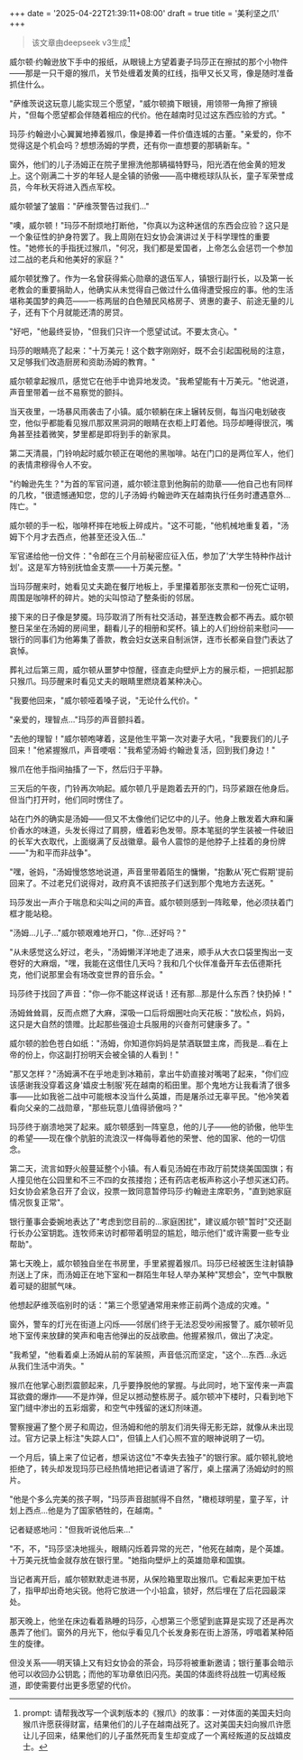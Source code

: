 +++
date = '2025-04-22T21:39:11+08:00'
draft = true
title = '美利坚之爪'
+++
> 该文章由deepseek v3生成[^1]

威尔顿·约翰逊放下手中的报纸，从眼镜上方望着妻子玛莎正在擦拭的那个小物件——那是一只干瘪的猴爪，关节处缠着发黄的红线，指甲又长又弯，像是随时准备抓住什么。 

"萨维茨说这玩意儿能实现三个愿望，"威尔顿摘下眼镜，用领带一角擦了擦镜片，"但每个愿望都会伴随着相应的代价。他在越南时见过这东西应验的方式。" 

玛莎·约翰逊小心翼翼地捧着猴爪，像是捧着一件价值连城的古董。"亲爱的，你不觉得这是个机会吗？想想汤姆的学费，还有你一直想要的那辆新车。" 

窗外，他们的儿子汤姆正在院子里擦洗他那辆福特野马，阳光洒在他金黄的短发上。这个刚满二十岁的年轻人是全镇的骄傲——高中橄榄球队队长，童子军荣誉成员，今年秋天将进入西点军校。 

威尔顿皱了皱眉："萨维茨警告过我们..." 

"噢，威尔顿！"玛莎不耐烦地打断他，"你真以为这种迷信的东西会应验？这只是一个象征性的护身符罢了。我上周刚在妇女协会演讲过关于科学理性的重要性。"她修长的手指抚过猴爪，"何况，我们都是爱国者，上帝怎么会惩罚一个参加过二战的老兵和他美好的家庭？" 

威尔顿犹豫了。作为一名曾获得紫心勋章的退伍军人，镇银行副行长，以及第一长老教会的重要捐助人，他确实从未觉得自己做过什么值得遭受报应的事。他的生活堪称美国梦的典范——一栋两层的白色殖民风格房子、贤惠的妻子、前途无量的儿子，还有下个月就能还清的房贷。 

"好吧，"他最终妥协，"但我们只许一个愿望试试。不要太贪心。" 

玛莎的眼睛亮了起来："十万美元！这个数字刚刚好，既不会引起国税局的注意，又足够我们改造厨房和资助汤姆的教育。" 

威尔顿拿起猴爪，感觉它在他手中诡异地发烫。"我希望能有十万美元。"他说道，声音里带着一丝不易察觉的颤抖。 

当天夜里，一场暴风雨袭击了小镇。威尔顿躺在床上辗转反侧，每当闪电划破夜空，他似乎都能看见猴爪那双黑洞洞的眼睛在衣柜上盯着他。玛莎却睡得很沉，嘴角甚至挂着微笑，梦里都是即将到手的新家具。 

第二天清晨，门铃响起时威尔顿正在喝他的黑咖啡。站在门口的是两位军人，他们的表情肃穆得令人不安。 

"约翰逊先生？"为首的军官问道，威尔顿注意到他胸前的勋章——他自己也有同样的几枚，"很遗憾通知您，您的儿子汤姆·约翰逊昨天在越南执行任务时遭遇意外...阵亡。" 

威尔顿的手一松，咖啡杯摔在地板上碎成片。"这不可能，"他机械地重复着，"汤姆下个月才去西点，他甚至还没入伍..." 

军官递给他一份文件："令郎在三个月前秘密应征入伍，参加了'大学生特种作战计划'。这是军方特别抚恤金支票——十万美元整。" 

当玛莎醒来时，她看见丈夫跪在餐厅地板上，手里攥着那张支票和一份死亡证明，周围是咖啡杯的碎片。她的尖叫惊动了整条街的邻居。 

接下来的日子像是梦魇。玛莎取消了所有社交活动，甚至连教会都不再去。威尔顿整日呆坐在汤姆的房间里，翻看儿子的相册和奖杯。镇上的人们纷纷前来慰问——银行的同事们为他筹集了善款，教会妇女送来自制派饼，连市长都亲自登门表达了哀悼。 

葬礼过后第三周，威尔顿从噩梦中惊醒，径直走向壁炉上方的展示柜，一把抓起那只猴爪。玛莎醒来时看见丈夫的眼睛里燃烧着某种决心。 

"我要他回来，"威尔顿哑着嗓子说，"无论什么代价。" 

"亲爱的，理智点..."玛莎的声音颤抖着。 

"去他的理智！"威尔顿咆哮着，这是他生平第一次对妻子大吼，"我要我们的儿子回来！"他紧握猴爪，声音哽咽："我希望汤姆·约翰逊复活，回到我们身边！" 

猴爪在他手指间抽搐了一下，然后归于平静。 

三天后的午夜，门铃再次响起。威尔顿几乎是跑着去开的门，玛莎紧跟在他身后。但当门打开时，他们同时愣住了。 

站在门外的确实是汤姆——但又不太像他们记忆中的儿子。他身上散发着大麻和廉价香水的味道，头发长得过了肩膀，缠着彩色发带。原本笔挺的学生装被一件破旧的长军大衣取代，上面缀满了反战徽章。最令人震惊的是他脖子上挂着的身份牌——"为和平而非战争"。 

"嘿，爸妈，"汤姆慢悠悠地说道，声音里带着陌生的慵懒，"抱歉从'死亡假期'提前回来了。不过老兄们说得对，政府真不该把孩子们送到那个鬼地方去送死。" 

玛莎发出一声介于喘息和尖叫之间的声音。威尔顿则感到一阵眩晕，他必须扶着门框才能站稳。 

"汤姆...儿子..."威尔顿艰难地开口，"你...还好吗？" 

"从未感觉这么好过，老头，"汤姆懒洋洋地走了进来，顺手从大衣口袋里掏出一支卷好的大麻烟，"嘿，我能在这借住几天吗？我和几个伙伴准备开车去伍德斯托克，他们说那里会有场改变世界的音乐会。" 

玛莎终于找回了声音："你—你不能这样说话！还有那...那是什么东西？快扔掉！" 

汤姆耸耸肩，反而点燃了大麻，深吸一口后将烟圈吐向天花板："放松点，妈妈，这只是大自然的馈赠。比起那些强迫士兵服用的兴奋剂可健康多了。" 

威尔顿的脸色苍白如纸："汤姆，你知道你妈妈是禁酒联盟主席，而我是...看在上帝的份上，你这副打扮明天会被全镇的人看到！" 

"那又怎样？"汤姆满不在乎地走到冰箱前，拿出牛奶直接对嘴喝了起来，"你们应该感谢我没穿着这身'嬉皮士制服'死在越南的稻田里。那个鬼地方让我看清了很多事——比如我爸二战中可能根本没当什么英雄，而是屠杀过无辜平民。"他冷笑着看向父亲的二战勋章，"那些玩意儿值得骄傲吗？" 

玛莎终于崩溃地哭了起来。威尔顿感到一阵窒息，他的儿子——他的骄傲，他毕生的希望——现在像个肮脏的流浪汉一样侮辱着他的荣誉、他的国家、他的一切信念。 

第二天，流言如野火般蔓延整个小镇。有人看见汤姆在市政厅前焚烧美国国旗；有人撞见他在公园里和不三不四的女孩搂抱；还有药店老板声称这小子想买迷幻药。妇女协会紧急召开了会议，投票一致同意暂停玛莎·约翰逊主席职务，"直到她家庭情况恢复正常"。 

银行董事会委婉地表达了"考虑到您目前的...家庭困扰"，建议威尔顿"暂时"交还副行长办公室钥匙。连牧师来访时都带着明显的尴尬，暗示他们"或许需要一些专业帮助"。 

第七天晚上，威尔顿独自坐在书房里，手里紧握着猴爪。玛莎已经被医生注射镇静剂送上了床，而汤姆正在地下室和一群陌生年轻人举办某种"冥想会"，空气中飘散着可疑的甜腻气味。 

他想起萨维茨临别时的话："第三个愿望通常用来修正前两个造成的灾难。" 

窗外，警车的灯光在街道上闪烁——邻居们终于无法忍受吵闹报警了。威尔顿听见地下室传来放肆的笑声和电吉他弹出的反战歌曲。他握紧猴爪，做出了决定。 

"我希望，"他看着桌上汤姆从前的军装照，声音低沉而坚定，"这个...东西...永远从我们生活中消失。" 

猴爪在他掌心剧烈震颤起来，几乎要挣脱他的掌握。与此同时，地下室传来一声震耳欲聋的爆炸——不是炸弹，但足以撼动整栋房子。威尔顿冲下楼时，只看到地下室门缝中渗出的五彩烟雾，和空气中残留的迷幻剂味道。 

警察搜遍了整个房子和周边，但汤姆和他的朋友们消失得无影无踪，就像从未出现过。官方记录上标注"失踪人口"，但镇上人们心照不宣的眼神说明了一切。 

一个月后，镇上来了位记者，想采访这位"不幸失去独子"的银行家。威尔顿礼貌地拒绝了，转头却发现玛莎已经热情地把记者请进了客厅，桌上摆满了汤姆幼时的照片。 

"他是个多么完美的孩子啊，"玛莎声音甜腻得不自然，"橄榄球明星，童子军，计划上西点...他是为了国家牺牲的，在越南。" 

记者疑惑地问："但我听说他后来..." 

"不，不，"玛莎坚决地摇头，眼睛闪烁着异常的光芒，"他死在越南，是个英雄。十万美元抚恤金就存放在银行里。"她指向壁炉上的英雄勋章和国旗。 

当记者离开后，威尔顿默默走进书房，从保险箱里取出猴爪。它看起来更加干枯了，指甲却出奇地尖锐。他将它放进一个小铅盒，锁好，然后埋在了后花园最深处。 

那天晚上，他坐在床边看着熟睡的玛莎，心想第三个愿望到底算是实现了还是再次愚弄了他们。窗外的月光下，他似乎看见几个长发身影在街上游荡，哼唱着某种陌生的旋律。 

但没关系——明天镇上又有妇女协会的茶会，玛莎将被重新邀请；银行董事会暗示他可以收回办公钥匙；而他的军功章依旧闪亮。美国的体面终将战胜一切离经叛道，即使需要付出更多愿望的代价。

[^1]: prompt: 请帮我改写一个讽刺版本的《猴爪》的故事：一对体面的美国夫妇向猴爪许愿获得财富，结果他们的儿子在越南战死了。这对美国夫妇向猴爪许愿让儿子回来，结果他们的儿子虽然死而复生却变成了一个离经叛道的反战嬉皮士。